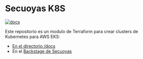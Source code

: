 # Secuoyas K8S

[![docs](https://github.com/Secuoyas-Experience/secuoyas-tf-eks/actions/workflows/techdocs.yml/badge.svg)](https://github.com/Secuoyas-Experience/secuoyas-tf-eks/actions/workflows/techdocs.yml)

Este repositorio es un modulo de Terraform para crear clusters de Kubernetes para AWS EKS:

- [En el directorio /docs](./docs/)
- En el [Backstage de Secuoyas](https://backstage.toolbox.secuoyas.com)